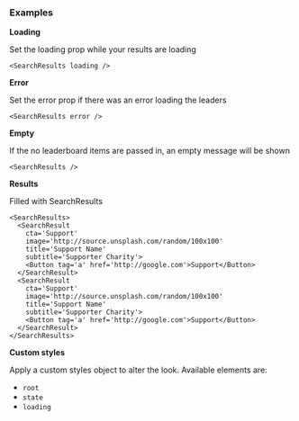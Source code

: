 ### Examples

**Loading**

Set the loading prop while your results are loading

```
<SearchResults loading />
```

**Error**

Set the error prop if there was an error loading the leaders

```
<SearchResults error />
```


**Empty**

If the no leaderboard items are passed in, an empty message will be shown

```
<SearchResults />
```

**Results**

Filled with SearchResults

```
<SearchResults>
  <SearchResult
    cta='Support'
    image='http://source.unsplash.com/random/100x100'
    title='Support Name'
    subtitle='Supporter Charity'>
    <Button tag='a' href='http://google.com'>Support</Button>
  </SearchResult>
  <SearchResult
    cta='Support'
    image='http://source.unsplash.com/random/100x100'
    title='Support Name'
    subtitle='Supporter Charity'>
    <Button tag='a' href='http://google.com'>Support</Button>
  </SearchResult>
</SearchResults>
```

**Custom styles**

Apply a custom styles object to alter the look. Available elements are:

- `root`
- `state`
- `loading`
